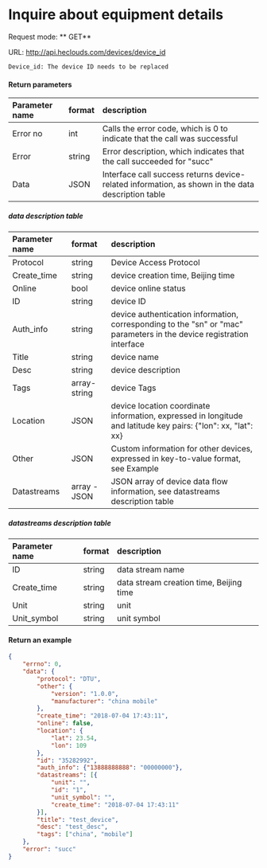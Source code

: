 # Inquire about equipment details
Request mode: ** GET**

URL: http://api.heclouds.com/devices/device_id

    Device_id: The device ID needs to be replaced

#### Return parameters
Parameter name | format | description
:- | :- | :- 
Error no | int | Calls the error code, which is 0 to indicate that the call was successful
Error | string | Error description, which indicates that the call succeeded for "succ"
Data | JSON | Interface call success returns device-related information, as shown in the data description table

##### data description table
Parameter name | format | description
:- | :- | :- 
Protocol | string | Device Access Protocol
Create_time | string | device creation time, Beijing time
Online | bool | device online status
ID | string | device ID
Auth_info | string | device authentication information, corresponding to the "sn" or "mac" parameters in the device registration interface
Title | string | device name
Desc | string | device description
Tags | array-string | device Tags
Location | JSON | device location coordinate information, expressed in longitude and latitude key pairs: {"lon": xx, "lat": xx}
Other | JSON | Custom information for other devices, expressed in key-to-value format, see Example
Datastreams | array - JSON | JSON array of device data flow information, see datastreams description table

##### datastreams description table
Parameter name | format | description
:- | :- | :- 
ID | string | data stream name
Create_time | string | data stream creation time, Beijing time
Unit | string | unit
Unit_symbol | string | unit symbol

#### Return an example
```json
{
    "errno": 0,
    "data": {
        "protocol": "DTU",
        "other": {
            "version": "1.0.0",
            "manufacturer": "china mobile"
        },
        "create_time": "2018-07-04 17:43:11",
        "online": false,
        "location": {
            "lat": 23.54,
            "lon": 109
        },
        "id": "35282992",
        "auth_info": {"13888888888": "00000000"},
        "datastreams": [{
            "unit": "",
            "id": "1",
            "unit_symbol": "",
            "create_time": "2018-07-04 17:43:11"
        }],
        "title": "test_device",
        "desc": "test_desc",
        "tags": ["china", "mobile"]
    },
    "error": "succ"
}
```
